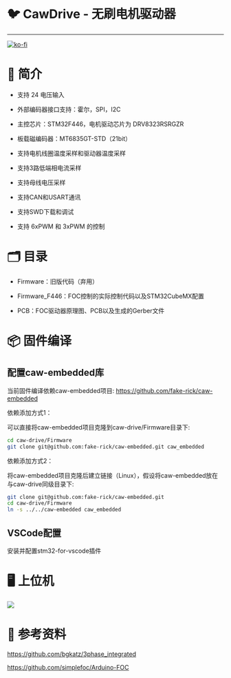 # 🐦 CawDrive - 无刷电机驱动器

---

[![ko-fi](https://ko-fi.com/img/githubbutton_sm.svg)](https://ko-fi.com/H2H3PQZVW)

# 🚀 简介

- 支持 24 电压输入

- 外部编码器接口支持：霍尔，SPI，I2C

- 主控芯片：STM32F446，电机驱动芯片为 DRV8323RSRGZR

- 板载磁编码器：MT6835GT-STD（21bit）

- 支持电机线圈温度采样和驱动器温度采样

- 支持3路低端相电流采样

- 支持母线电压采样

- 支持CAN和USART通讯

- 支持SWD下载和调试

- 支持 6xPWM 和 3xPWM 的控制

# 🗂️ 目录

* Firmware：旧版代码（弃用）

* Firmware_F446：FOC控制的实际控制代码以及STM32CubeMX配置

* PCB：FOC驱动器原理图、PCB以及生成的Gerber文件

# 📦 固件编译

## 配置caw-embedded库

当前固件编译依赖caw-embedded项目: https://github.com/fake-rick/caw-embedded

依赖添加方式1：

可以直接将caw-embedded项目克隆到caw-drive/Firmware目录下:

```bash
cd caw-drive/Firmware
git clone git@github.com:fake-rick/caw-embedded.git caw_embedded
```

依赖添加方式2：

将caw-embedded项目克隆后建立链接（Linux），假设将caw-embedded放在与caw-drive同级目录下:

```bash
git clone git@github.com:fake-rick/caw-embedded.git
cd caw-drive/Firmware
ln -s ../../caw-embedded caw_embedded
```

## VSCode配置

安装并配置stm32-for-vscode插件

# 🖥️ 上位机

![](https://github.com/fake-rick/caw-drive/blob/master/Docs/imgs/cawstudio.png)

# 📝 参考资料

https://github.com/bgkatz/3phase_integrated

https://github.com/simplefoc/Arduino-FOC
